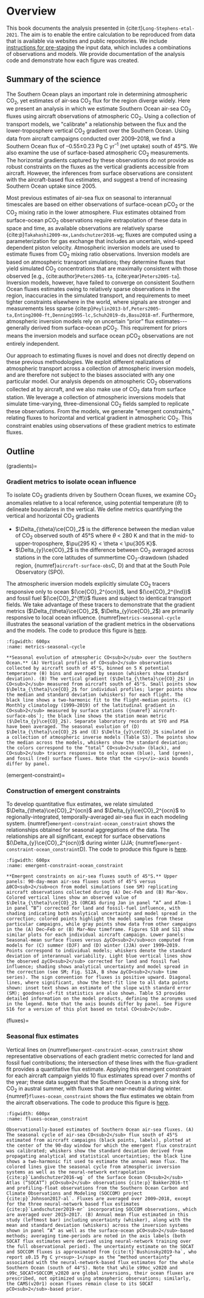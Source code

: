 # Overview

This book documents the analysis presented in {cite:t}`Long-Stephens-etal-2021`.
The aim is to enable the entire calculation to be reproduced from data that is available via websites and public repositories.
We include [instructions for pre-staging](./_prestage-obs-instructions.md) the input data, which includes a combinations of observations and models.
We provide documentation of the analysis code and demonstrate how each figure was created.


## Summary of the science

The Southern Ocean plays an important role in determining atmospheric CO<sub>2</sub>, yet estimates of air-sea CO<sub>2</sub> flux for the region diverge widely.
Here we present an analysis in which we estimate Southern Ocean air-sea CO<sub>2</sub> fluxes using aircraft observations of atmospheric CO<sub>2</sub>.
Using a collection of transport models, we "calibrate" a relationship between the flux and the lower-troposphere vertical CO<sub>2</sub> gradient over the Southern Ocean.
Using data from aircraft campaigns conducted over 2009–2018, we find a Southern Ocean flux of –0.55±0.23 Pg C yr<sup>–1</sup> (net uptake) south of 45°S.
We also examine the use of surface-based atmospheric CO<sub>2</sub> measurements.
The horizontal gradients captured by these observations do not provide as robust constraints on the fluxes as the vertical gradients accessible from aircraft.
However, the inferences from surface observations are consistent with the aircraft-based flux estimates, and suggest a trend of increasing Southern Ocean uptake since 2005.

Most previous estimates of air-sea flux on seasonal to interannual timescales are based on either observations of surface-ocean pCO<sub>2</sub> or the CO<sub>2</sub> mixing ratio in the lower atmosphere.
Flux estimates obtained from surface-ocean pCO<sub>2</sub> observations require extrapolation of these data in space and time, as available observations are relatively sparse {cite:p}`Takahashi2009-mx,Landschutzer2016-wg`; fluxes are computed using a parameterization for gas exchange that includes an uncertain, wind-speed dependent piston velocity.
Atmospheric inversion models are used to estimate fluxes from CO<sub>2</sub> mixing ratio observations.
Inversion models are based on atmospheric transport simulations; they determine fluxes that yield simulated CO<sub>2</sub> concentrations that are maximally consistent with those observed [e.g., {cite:author}`Peters2005-ta`, {cite:year}`Peters2005-ta`].
Inversion models, however, have failed to converge on consistent Southern Ocean fluxes estimates owing to relatively sparse observations in the region, inaccuracies in the simulated transport, and requirements to meet tighter constraints elsewhere in the world, where signals are stronger and measurements less sparse {cite:p}`Peylin2013-bf,Peters2005-ta,Enting2000-ft,Denning1995-lc,Schuh2019-ds,Basu2018-mf`.
Furthermore, atmospheric inversion models rely on uncertain “prior” flux estimates---generally derived from surface-ocean pCO<sub>2</sub>.
This requirement for priors means the inversion models and surface ocean pCO<sub>2</sub> observations are not entirely independent.

Our approach to estimating fluxes is novel and does not directly depend on these previous methodologies.
We exploit different realizations of atmospheric transport across a collection of atmospheric inversion models, and are therefore not subject to the biases associated with any one particular model.
Our analysis depends on atmospheric CO<sub>2</sub> observations collected at by aircraft, and we also make use of CO<sub>2</sub> data from surface station.
We leverage a collection of atmospheric inversions models that simulate time-varying, three-dimensional CO<sub>2</sub> fields sampled to replicate these observations.
From the models, we generate "emergent constraints," relating fluxes to horizontal and vertical gradient in atmospheric CO<sub>2</sub>.
This constraint enables using observations of these gradient metrics to estimate fluxes.


## Outline


(gradients)=
###  Gradient metrics to isolate ocean influence

To isolate CO<sub>2</sub> gradients driven by Southern Ocean fluxes, we examine CO<sub>2</sub> anomalies relative to a local reference, using potential temperature ($\theta$) to delineate boundaries in the vertical.
We define metrics quantifying the vertical and horizontal CO<sub>2</sub> gradients
- $\Delta_{\theta}\ce{CO}_2$ is the difference between the median value of CO<sub>2</sub> observed south of 45°S where $\theta$ < 280 K and that in the mid- to upper-troposphere, $\pu{295 K} < \theta < \pu{305 K}$.
- $\Delta_{y}\ce{CO}_2$ is the difference between CO<sub>2</sub> averaged across stations in the core latitudes of summertime CO<sub>2</sub>-drawdown (shaded region, {numref}`aircraft-surface-obs`C, D) and that at the South Pole Observatory (SPO).

The atmospheric inversion models explicitly simulate CO<sub>2</sub> tracers responsive only to ocean $(\ce{CO}_2^{ocn})$, land $(\ce{CO}_2^{lnd})$ and fossil fuel $(\ce{CO}_2^{ff})$ fluxes and subject to identical transport fields.
We take advantage of these tracers to demonstrate that the gradient metrics ($\Delta_{\theta}\ce{CO}_2$, $\Delta_{y}\ce{CO}_2$) are primarily responsive to local ocean influence.
{numref}`metrics-seasonal-cycle` illustrates the seasonal variation of the gradient metrics in the observations and the models.
The code to produce this figure is [here](./gradients-main.ipynb).


```{figure} figures/Fig-2-metrics-seasonal-cycle.png
:figwidth: 600px
:name: metrics-seasonal-cycle

**Seasonal evolution of atmospheric CO<sub>2</sub> over the Southern Ocean.** (A) Vertical profiles of CO<sub>2</sub> observations collected by aircraft south of 45°S, binned on 5 K potential temperature (θ) bins and averaged by season (whiskers show standard deviation). (B) The vertical gradient ($\Delta_{\theta}\ce{CO}_2$) in CO<sub>2</sub> measured from aircraft south of 45°S. Small points show $\Delta_{\theta}\ce{CO}_2$ for individual profiles; larger points show the median and standard deviation (whiskers) for each flight. The black line shows a two-harmonic fit to the flight-median points. (C) Monthly climatology (1999–2019) of the latitudinal gradient in CO<sub>2</sub> measured by surface stations ({numref}`aircraft-surface-obs`); the black line shows the station mean metric ($\Delta_{y}\ce{CO}_2$). Separate laboratory records at SYO and PSA have been averaged. The seasonal evolution of (D) $\Delta_{\theta}\ce{CO}_2$ and (E) $\Delta_{y}\ce{CO}_2$ simulated in a collection of atmospheric inverse models (Table S3). The points show the median across the models, whiskers show the standard deviation; the colors correspond to the “total” CO<sub>2</sub> (black), and CO<sub>2</sub> tracers responsive to only ocean (blue), land (green), and fossil (red) surface fluxes. Note that the <i>y</i>-axis bounds differ by panel.
```

(emergent-constraint)=
### Construction of emergent constraints

To develop quantitative flux estimates, we relate simulated $\Delta_{\theta}\ce{CO}_2^{ocn}$ and $\Delta_{y}\ce{CO}_2^{ocn}$ to regionally-integrated, temporally-averaged air-sea flux in each modeling system.
{numref}`emergent-constraint-ocean_constraint` shows the relationships obtained for seasonal aggregations of the data.
The relationships are all significant, except for surface observations $(\Delta_{y}\ce{CO}_2^{ocn})$ during winter (JJA; {numref}`emergent-constraint-ocean_constraint`D).
The code to produce this figure is [here](./emergent-constraint.ipynb).

```{figure} figures/Fig-3-emergent-constraint-ocean_constraint.png
:figwidth: 600px
:name: emergent-constraint-ocean_constraint

**Emergent constraints on air-sea fluxes south of 45°S.** Upper panels: 90-day-mean air-sea fluxes south of 45°S versus ∆θCO<sub>2</sub>ocn from model simulations (see SM) replicating aircraft observations collected during (A) Dec-Feb and (B) Mar-Nov. Colored vertical lines show an observed value of $\Delta_{\theta}\ce{CO}_2$ (ORCAS during Jan in panel “A” and ATom-1 in panel “B”) corrected for land and fossil-fuel influence, with shading indicating both analytical uncertainty and model spread in the correction; colored points highlight the model samples from these particular campaigns, while gray points show data from other campaigns in the (A) Dec–Feb or (B) Mar–Nov timeframe. Figures S10 and S11 show similar plots for each individual aircraft campaign. Lower panels: Seasonal-mean surface fluxes versus ∆yCO<sub>2</sub>ocn computed from models for (C) summer (DJF) and (D) winter (JJA) over 1999–2019. Points correspond to individual models; whiskers denote the standard deviation of interannual variability. Light blue vertical lines show the observed ∆yCO<sub>2</sub> corrected for land and fossil fuel influence; shading shows analytical uncertainty and model spread in the correction (see SM; Fig. S12A, B show ∆yCO<sub>2</sub> time series). The sign convention for fluxes is positive upward. Diagonal lines, where significant, show the best-fit line to all data points shown: inset text shows an estimate of the slope with standard error (SM); goodness-of-fit statistics are also shown. Table S3 provides detailed information on the model products, defining the acronyms used in the legend. Note that the axis bounds differ by panel. See Figure S16 for a version of this plot based on total CO<sub>2</sub>.
```

(fluxes)=
### Seasonal flux estimates

Vertical lines on {numref}`emergent-constraint-ocean_constraint` show representative observations of each gradient metric corrected for land and fossil fuel contributions; the intersection of these lines with the flux-gradient fit provides a quantitative flux estimate.
Applying this emergent constraint for each aircraft campaign yields 10 flux estimates spread over 7 months of the year; these data suggest that the Southern Ocean is a strong sink for CO<sub>2</sub> in austral summer, with fluxes that are near-neutral during winter.
{numref}`fluxes-ocean_constraint` shows the flux estimates we obtain from the aircraft observations.
The code to produce this figure is [here](./fluxes.ipynb).

```{figure} figures/Fig-4-fluxes-ocean_constraint.png
:figwidth: 600px
:name: fluxes-ocean_constraint

Observationally-based estimates of Southern Ocean air-sea fluxes. (A) The seasonal cycle of air-sea CO<sub>2</sub> flux south of 45°S estimated from aircraft campaigns (black points, labels), plotted at the center of the 90-day window for which the emergent flux constraint was calibrated; whiskers show the standard deviation derived from propagating analytical and statistical uncertainties; the black line shows a two-harmonic fit used to estimate the annual mean flux. The colored lines give the seasonal cycle from atmospheric inversion systems as well as the neural-network extrapolation {cite:p}`Landschutzer2016-wg` of the Surface Ocean CO<sub>2</sub> Atlas (“SOCAT”) pCO<sub>2</sub> observations {cite:p}`Bakker2016-tt` and profiling-float observations from the Southern Ocean Carbon and Climate Observations and Modeling (SOCCOM) project {cite:p}`Johnson2017-al`. Fluxes are averaged over 2009–2018, except for the three neural-network based flux estimates {cite:p}`Landschutzer2019-mr` incorporating SOCCOM observations, which are averaged over 2015–2017. (B) Annual mean flux estimated in this study (leftmost bar) including uncertainty (whisker), along with the mean and standard deviation (whiskers) across the inversion systems shown in panel “A” as well as the surface-ocean pCO<sub>2</sub>-based methods; averaging time-periods are noted in the axis labels (both SOCAT flux estimates were derived using neural-network training over the full observational period). The uncertainty estimate on the SOCAT and SOCCOM fluxes is approximated from {cite:t}`Bushinsky2019-ha`, who report ±0.15 Pg C yr<sup>-1</sup> as the “method uncertainty” associated with the neural-network-based flux estimates for the whole Southern Ocean (south of 44°S). Note that while s99oc_v2020 and s99c_SOCAT+SOCCOM_v2020 are global inversions, their ocean fluxes are prescribed, not optimized using atmospheric observations; similarly, the CAMS(v20r1) ocean fluxes remain close to its SOCAT pCO<sub>2</sub>-based prior.
```
